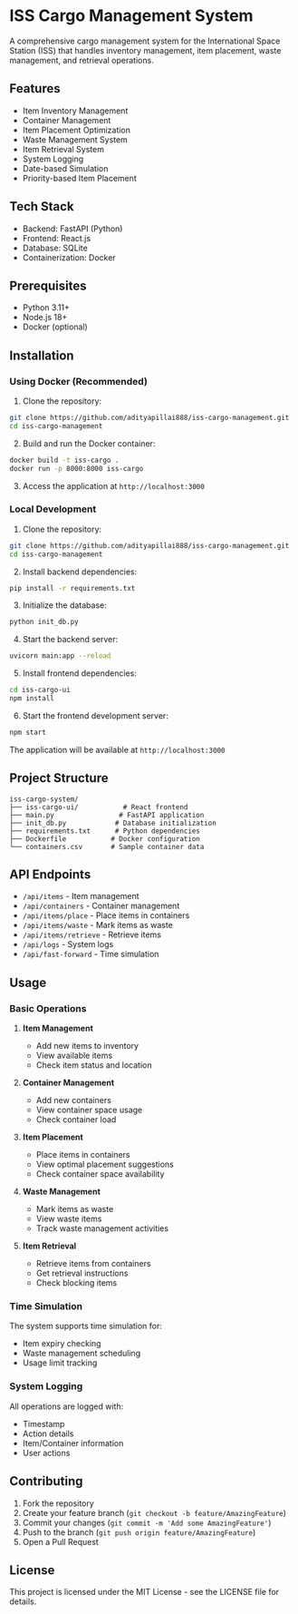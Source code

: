 # ISS Cargo Management System

A comprehensive cargo management system for the International Space Station (ISS) that handles inventory management, item placement, waste management, and retrieval operations.

## Features

- Item Inventory Management
- Container Management
- Item Placement Optimization
- Waste Management System
- Item Retrieval System
- System Logging
- Date-based Simulation
- Priority-based Item Placement

## Tech Stack

- Backend: FastAPI (Python)
- Frontend: React.js
- Database: SQLite
- Containerization: Docker

## Prerequisites

- Python 3.11+
- Node.js 18+
- Docker (optional)

## Installation

### Using Docker (Recommended)

1. Clone the repository:
```bash
git clone https://github.com/adityapillai888/iss-cargo-management.git
cd iss-cargo-management
```

2. Build and run the Docker container:
```bash
docker build -t iss-cargo .
docker run -p 8000:8000 iss-cargo
```

3. Access the application at `http://localhost:3000`

### Local Development

1. Clone the repository:
```bash
git clone https://github.com/adityapillai888/iss-cargo-management.git
cd iss-cargo-management
```

2. Install backend dependencies:
```bash
pip install -r requirements.txt
```

3. Initialize the database:
```bash
python init_db.py
```

4. Start the backend server:
```bash
uvicorn main:app --reload
```

5. Install frontend dependencies:
```bash
cd iss-cargo-ui
npm install
```

6. Start the frontend development server:
```bash
npm start
```

The application will be available at `http://localhost:3000`

## Project Structure

```
iss-cargo-system/
├── iss-cargo-ui/           # React frontend
├── main.py                # FastAPI application
├── init_db.py            # Database initialization
├── requirements.txt      # Python dependencies
├── Dockerfile           # Docker configuration
└── containers.csv       # Sample container data
```

## API Endpoints

- `/api/items` - Item management
- `/api/containers` - Container management
- `/api/items/place` - Place items in containers
- `/api/items/waste` - Mark items as waste
- `/api/items/retrieve` - Retrieve items
- `/api/logs` - System logs
- `/api/fast-forward` - Time simulation

## Usage

### Basic Operations

1. **Item Management**
   - Add new items to inventory
   - View available items
   - Check item status and location

2. **Container Management**
   - Add new containers
   - View container space usage
   - Check container load

3. **Item Placement**
   - Place items in containers
   - View optimal placement suggestions
   - Check container space availability

4. **Waste Management**
   - Mark items as waste
   - View waste items
   - Track waste management activities

5. **Item Retrieval**
   - Retrieve items from containers
   - Get retrieval instructions
   - Check blocking items

### Time Simulation

The system supports time simulation for:
- Item expiry checking
- Waste management scheduling
- Usage limit tracking

### System Logging

All operations are logged with:
- Timestamp
- Action details
- Item/Container information
- User actions

## Contributing

1. Fork the repository
2. Create your feature branch (`git checkout -b feature/AmazingFeature`)
3. Commit your changes (`git commit -m 'Add some AmazingFeature'`)
4. Push to the branch (`git push origin feature/AmazingFeature`)
5. Open a Pull Request

## License

This project is licensed under the MIT License - see the LICENSE file for details.
